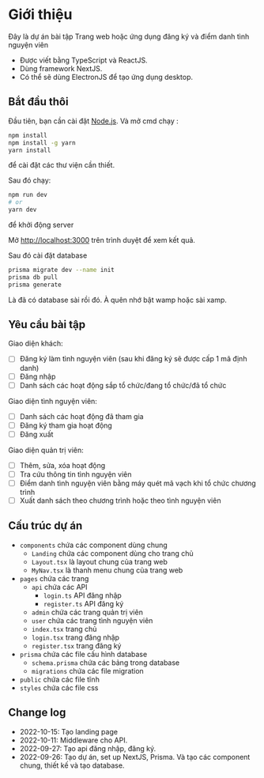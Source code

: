 # Giới thiệu
Đây là dự án bài tập Trang web hoặc ứng dụng đăng ký và điểm danh tình nguyện viên
- Được viết bằng TypeScript và ReactJS.
- Dùng framework NextJS.
- Có thể sẽ dùng ElectronJS để tạo ứng dụng desktop.
## Bắt đầu thôi

Đầu tiên, bạn cần cài đặt [Node.js](https://nodejs.org/en/).
Và mở cmd chạy :
```bash
npm install
npm install -g yarn
yarn install
```
để cài đặt các thư viện cần thiết.

Sau đó chạy:

```bash
npm run dev
# or
yarn dev
```
để khởi động server

Mở [http://localhost:3000](http://localhost:3000) trên trình duyệt để xem kết quả.

Sau đó cài đặt database
```bash
prisma migrate dev --name init
prisma db pull
prisma generate
```
Là đã có database sài rồi đó. À quên nhớ bật wamp hoặc sài xamp.
## Yêu cầu bài tập
Giao diện khách:
- [ ] Đăng ký làm tình nguyện viên (sau khi đăng ký sẽ được cấp 1 mã định danh)
- [ ] Đăng nhập
- [ ] Danh sách các hoạt động sắp tổ chức/đang tổ chức/đã tổ chức

Giao diện tình nguyện viên:
- [ ] Danh sách các hoạt động đã tham gia
- [ ] Đăng ký tham gia hoạt động
- [ ] Đăng xuất

Giao diện quản trị viên:
- [ ] Thêm, sửa, xóa hoạt động
- [ ] Tra cứu thông tin tình nguyện viên
- [ ] Điểm danh tình nguyện viên bằng máy quét mã vạch khi tổ chức chương trình
- [ ] Xuất danh sách theo chương trình hoặc theo tình nguyện viên

## Cấu trúc dự án
- `components` chứa các component dùng chung
  - `Landing` chứa các component dùng cho trang chủ
  - `Layout.tsx` là layout chung của trang web
  - `MyNav.tsx` là thanh menu chung của trang web
- `pages` chứa các trang
    - `api` chứa các API
      - `login.ts` API đăng nhập
      - `register.ts` API đăng ký
    - `admin` chứa các trang quản trị viên
    - `user` chứa các trang tình nguyện viên
    - `index.tsx` trang chủ
    - `login.tsx` trang đăng nhập
    - `register.tsx` trang đăng ký
- `prisma` chứa các file cấu hình database
    - `schema.prisma` chứa các bảng trong database
    - `migrations` chứa các file migration
- `public` chứa các file tĩnh
- `styles` chứa các file css

## Change log
- 2022-10-15: Tạo landing page
- 2022-10-11: Middleware cho API.
- 2022-09-27: Tạo api đăng nhập, đăng ký.
- 2022-09-26: Tạo dự án, set up NextJS, Prisma. Và tạo các component chung, thiết kế và tạo database.

